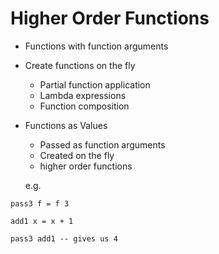 # Higher Order Functions

* Functions with function arguments
* Create functions on the fly
    * Partial function application
    * Lambda expressions
    * Function composition

* Functions as Values
    * Passed as function arguments
    * Created on the fly
    * higher order functions

    e.g.

```
pass3 f = f 3

add1 x = x + 1

pass3 add1 -- gives us 4
```


